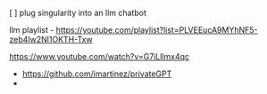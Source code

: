 [ ] plug singularity into an llm chatbot

llm playlist - https://youtube.com/playlist?list=PLVEEucA9MYhNF5-zeb4Iw2Nl1OKTH-Txw

https://www.youtube.com/watch?v=G7iLllmx4qc

- https://github.com/imartinez/privateGPT
- 